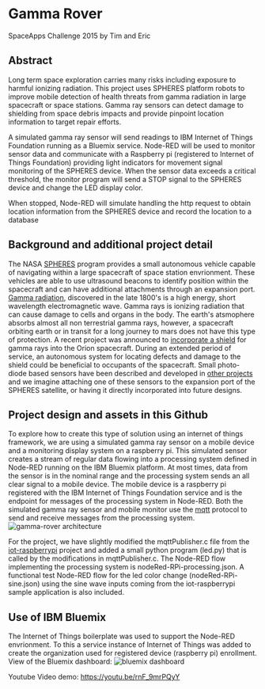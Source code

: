 # Gamma Rover
SpaceApps Challenge 2015 by Tim and Eric
## Abstract
Long term space exploration carries many risks including exposure to harmful ionizing radiation. This project uses SPHERES platform robots to improve mobile detection of health threats from gamma radiation in large spacecraft or space stations. Gamma ray sensors can detect damage to shielding from space debris impacts and provide pinpoint location information to target repair efforts.

A simulated gamma ray sensor will send readings to IBM Internet of Things Foundation running as a Bluemix service. Node-RED will be used to monitor sensor data and communicate with a Raspberry pi (registered to Internet of Things Foundation) providing light indicators for movement signal monitoring of the SPHERES device. When the sensor data exceeds a critical threshold, the monitor program will send a STOP signal to the SPHERES device and change the LED display color.

When stopped, Node-RED will simulate handling the http request to obtain location information from the SPHERES device and record the location to a database

## Background and additional project detail
The NASA [SPHERES](http://www.nasa.gov/spheres/mission.html) program provides a small autonomous vehicle capable of navigating within a large spacecraft of space station envrionment. These vehicles are able to use ultrasound beacons to identify position within the spacecraft and can have additional attachments through an expansion port.
[Gamma radiation](http://www.britannica.com/EBchecked/topic/225048/gamma-ray), discovered in the late 1800's is a high energy, short wavelength electromagnetic wave. Gamma rays is ionizing radiation that can cause damage to cells and organs in the body. The earth's atsmophere absorbs almost all non terrestrial gamma rays, however, a spacecraft orbiting earth or in transit for a long journey to mars does not have this type of protection. A recent project was announced to [incorporate a shield](http://www.engineering.com/Education/EducationArticles/ArticleID/7510/Orion-Spacecraft-will-carry-Radiation-Shield-designed-by-High-School-Students.aspx) for gamma rays into the Orion spacecraft. During an extended period of service, an autonomous system for locating defects and damage to the shield could be beneficial to occupants of the spacecraft. Small photo-diode based sensors have been described and developed in [other projects](http://hackaday.com/2013/06/03/a-very-tiny-gamma-ray-detector/) and we imagine attaching one of these sensors to the expansion port of the SPHERES satellite, or having it directly incorporated into future designs.

## Project design and assets in this Github
To explore how to create this type of solution using an internet of things framework, we are using a simulated gamma ray sensor on a mobile device and a monitoring display system on a raspberry pi. This simulated sensor creates a stream of regular data flowing into a processing system defined in Node-RED running on the IBM Bluemix platform. At most times, data from the sensor is in the nominal range and the processing system sends an all clear signal to a mobile device. The mobile device is a raspberry pi registered with the IBM Internet of Things Foundation service and is the endpoint for messages of the processing system in Node-RED. Both the simulated gamma ray sensor and mobile monitor use the [mqtt](https://docs.internetofthings.ibmcloud.com/messaging/mqtt.html) protocol to send and receive messages from the processing system.
![gamma-rover architecture](https://dl.dropboxusercontent.com/u/52328656/hackathons/gamma-rover-arch.png)

For the project, we have slightly modified the mqttPublisher.c file from the [iot-raspberrypi](https://github.com/ibm-messaging/iot-raspberrypi) project and added a small python program (led.py) that is called by the modifications in mqttPublisher.c. The Node-RED flow implementing the processing system is nodeRed-RPi-processing.json. A functional test Node-RED flow for the led color change (nodeRed-RPi-sine.json) using the sine wave inputs coming from the iot-raspberrypi sample application is also included.
## Use of IBM Bluemix
The Internet of Things boilerplate was used to support the Node-RED envrionment. To this a service instance of Internet of Things was added to create the organization used for registered device (raspberry pi) enrollment. View of the Bluemix dashboard:
![bluemix dashboard](https://dl.dropboxusercontent.com/u/52328656/hackathons/gamma-rover-Bluemix-dashboard.png)

Youtube Video demo: https://youtu.be/rnF_9mrPQyY
